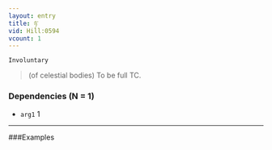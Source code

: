```yaml
---
layout: entry
title: ཉ་
vid: Hill:0594
vcount: 1
---
```

`Involuntary` 
> (of celestial bodies) To be full TC\.

### Dependencies (N = 1)
* `arg1` 1

---

###Examples



